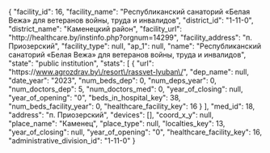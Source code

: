{
    "facility_id": 16,
    "facility_name": "Республиканский санаторий «Белая Вежа» для ветеранов войны, труда и инвалидов",
    "district_id": "1-11-0",
    "district_name": "Каменецкий район",
    "facility_url": "http:\/\/healthcare.by\/instinfo.php?orgnum=14299",
    "facility_address": "п. Приозерский",
    "facility_type": null,
    "ap_1": null,
    "name": "Республиканский санаторий «Белая Вежа» для ветеранов войны, труда и инвалидов",
    "state": "public institution",
    "stats": [
        {
            "url": "https:\/\/www.agrozdrav.by\/resort\/rassvet-lyuban\/",
            "dep_name": null,
            "date_year": "2023",
            "num_beds_dep": 0,
            "num_deps_year": 0,
            "num_doctors_dep": 5,
            "num_doctors_med": 0,
            "year_of_closing": null,
            "year_of_opening": "0",
            "beds_in_hospital_key": 38,
            "num_beds_facility_year": 0,
            "healthcare_facility_key": 16
        }
    ],
    "med_id": 18,
    "address": "п. Приозерский",
    "devices": [],
    "coord_x_y": null,
    "place_name": "Каменец",
    "place_type": null,
    "localties_key": 13,
    "year_of_closing": null,
    "year_of_opening": "0",
    "healthcare_facility_key": 16,
    "administrative_division_id": "1-11-0"
}